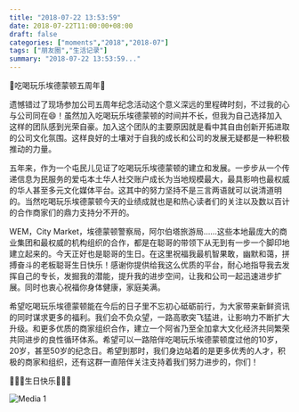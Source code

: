 ```yaml
---
title: "2018-07-22 13:53:59"
date: 2018-07-22T11:00:00+08:00
draft: false
categories: ["moments","2018","2018-07"]
tags: ["朋友圈","生活记录"]
summary: "2018-07-22 13:53:59..."
---
```


🌟吃喝玩乐埃德蒙顿五周年🌟

遗憾错过了现场参加公司五周年纪念活动这个意义深远的里程碑时刻，不过我的心与公司同在😄！虽然加入吃喝玩乐埃德蒙顿的时间并不长，但我为自己选择加入这样的团队感到光荣自豪。加入这个团队的主要原因就是看中其自由创新开拓进取的公司文化氛围。这样良好的土壤对于自我的成长和公司的发展无疑都是一种积极推动的力量。

五年来，作为一个屯民儿见证了吃喝玩乐埃德蒙顿的建立和发展。一步步从一个传递信息为民服务的爱屯本土华人社交账户成长为当地规模最大，最具影响也最权威的华人甚至多元文化媒体平台。这其中的努力坚持不是三言两语就可以说清道明的。当然吃喝玩乐埃德蒙顿今天的业绩成就也是和热心读者们的关注以及数以百计的合作商家们的鼎力支持分不开的。

WEM，City Market，埃德蒙顿警察局，阿尔伯塔旅游局……这些本地最庞大的商业集团和最权威的机构组织的合作，都是在聪哥的带领下从无到有一步一个脚印地建立起来的。今天正好也是聪哥的生日。在这里祝福我最机智果敢，幽默和蔼，拼搏奋斗的老板聪哥生日快乐！感谢你提供给我这么优质的平台，耐心地指导我去发挥自己的专长，发掘我的潜能，提升我的进步空间，让我和公司一起迅速进步扩展。同时也衷心祝福你身体健康，家庭美满。

希望吃喝玩乐埃德蒙顿能在今后的日子里不忘初心砥砺前行，为大家带来新鲜资讯的同时谋求更多的福利。我们会不负众望，一路高歌突飞猛进，让影响力不断扩大升级。和更多优质的商家组织合作，建立一个阿省乃至全加拿大文化经济共同繁荣共同进步的良性循环体系。希望可以一路陪伴吃喝玩乐埃德蒙顿度过他的10岁，20岁，甚至50岁的纪念日。希望到那时，我们身边站着的是更多优秀的人才，积极的商家和组织，还有这群一直陪伴关注支持着我们努力进步的，你们！

🎈🎉🎂生日快乐🎂🎉🎈

![Media 1](/Moments/photos/2018-07-22/201807221353590.jpg)

